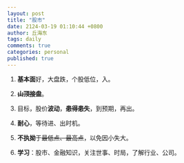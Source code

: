 ```yaml
---
layout: post
title: "股市"
date: 2124-03-19 01:10:44 +0800
author: 丘海东 
tags: daily
comments: true
categories: personal
published: true
---
```

1. **基本面**好，大盘跌，个股低位，入。  
2. **~~山顶接盘~~**。  
3. 目标，股价**波动**，**~~患得患失~~**，到预期，再出。  
4. **耐心**，等待进、出时机。  

5. **不执拗**于~~最低点、最高点~~，以免因小失大。  

6. **学习**：股市、金融知识，关注世事、时局，了解行业、公司。
